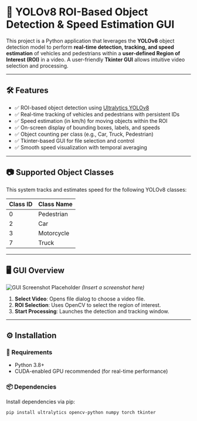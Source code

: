 # 🚗 YOLOv8 ROI-Based Object Detection & Speed Estimation GUI

This project is a Python application that leverages the **YOLOv8** object detection model to perform **real-time detection, tracking, and speed estimation** of vehicles and pedestrians within a **user-defined Region of Interest (ROI)** in a video. A user-friendly **Tkinter GUI** allows intuitive video selection and processing.

---

## 🛠 Features

- ✅ ROI-based object detection using [Ultralytics YOLOv8](https://github.com/ultralytics/ultralytics)
- ✅ Real-time tracking of vehicles and pedestrians with persistent IDs
- ✅ Speed estimation (in km/h) for moving objects within the ROI
- ✅ On-screen display of bounding boxes, labels, and speeds
- ✅ Object counting per class (e.g., Car, Truck, Pedestrian)
- ✅ Tkinter-based GUI for file selection and control
- ✅ Smooth speed visualization with temporal averaging

---

## 📷 Supported Object Classes

This system tracks and estimates speed for the following YOLOv8 classes:

| Class ID | Class Name   |
|----------|--------------|
| 0        | Pedestrian   |
| 2        | Car          |
| 3        | Motorcycle   |
| 7        | Truck        |

---

## 🖥 GUI Overview

![GUI Screenshot Placeholder](#) *(Insert a screenshot here)*

1. **Select Video**: Opens file dialog to choose a video file.
2. **ROI Selection**: Uses OpenCV to select the region of interest.
3. **Start Processing**: Launches the detection and tracking window.

---

## ⚙️ Installation

### 🔧 Requirements

- Python 3.8+
- CUDA-enabled GPU recommended (for real-time performance)

### 📦 Dependencies

Install dependencies via pip:

```bash
pip install ultralytics opencv-python numpy torch tkinter
